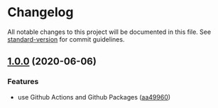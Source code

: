# Changelog

All notable changes to this project will be documented in this file. See [standard-version](https://github.com/conventional-changelog/standard-version) for commit guidelines.

## [1.0.0](https://github.com/ArtisansFiables/template-compiler/compare/v0.2.5...v1.0.0) (2020-06-06)


### Features

* use Github Actions and Github Packages ([aa49960](https://github.com/ArtisansFiables/template-compiler/commit/aa4996063d01d49cd6a9a7422bb5fa85c941807a))
